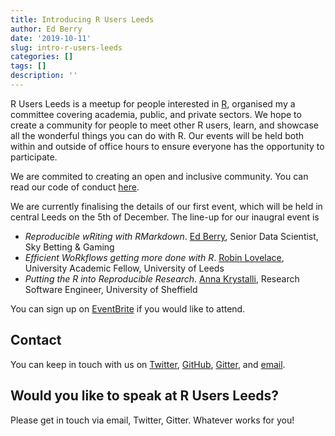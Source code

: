 ```yaml
---
title: Introducing R Users Leeds
author: Ed Berry
date: '2019-10-11'
slug: intro-r-users-leeds
categories: []
tags: []
description: ''
---
```


R Users Leeds is a meetup for people interested in [R](https://www.r-project.org),
organised my a committee covering academia, public, and private sectors.
We hope to create a community for people to meet other R users, learn, and showcase all the wonderful things you can do with R.
Our events will be held both within and outside of office hours to ensure everyone has the opportunity to participate.

We are commited to creating an open and inclusive community.
You can read our code of conduct [here](/codeofconduct).

We are currently finalising the details of our first event, which will be held in central Leeds on the 5th of December.
The line-up for our inaugral event is

* *Reproducible wRiting with RMarkdown*. [Ed Berry](https://eddjberry.com), Senior Data Scientist, Sky Betting & Gaming
* *Efficient WoRkflows getting more done with R*. [Robin Lovelace](https://www.robinlovelace.net), University Academic Fellow, University of Leeds 
* *Putting the R into Reproducible Research*. [Anna Krystalli](https://annakrystalli.me), Research Software Engineer, University of Sheffield

You can sign up on [EventBrite](link) if you would like to attend.

## Contact 
You can keep in touch with us on [Twitter](https://twitter.com/r_users_leeds), [GitHub](https://github.com/r-leeds), [Gitter](https://gitter.im/R_USERS_LEEDS), and [email](mailto:r.users.leeds@gmail.com).

## Would you like to speak at R Users Leeds?
Please get in touch via email, Twitter, Gitter. Whatever works for you!

